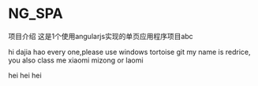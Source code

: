 NG_SPA
======
项目介绍
这是1个使用angularjs实现的单页应用程序项目abc

hi dajia hao every one,please use windows tortoise git
my name is redrice, you also class me xiaomi mizong or laomi


hei hei hei
